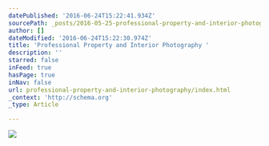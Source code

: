 ```yaml
---
datePublished: '2016-06-24T15:22:41.934Z'
sourcePath: _posts/2016-05-25-professional-property-and-interior-photography.md
author: []
dateModified: '2016-06-24T15:22:30.974Z'
title: 'Professional Property and Interior Photography '
description: ''
starred: false
inFeed: true
hasPage: true
inNav: false
url: professional-property-and-interior-photography/index.html
_context: 'http://schema.org'
_type: Article

---
```

![](https://s3-us-west-2.amazonaws.com/the-grid-img/p/1a314f11be5a143a5bae684892ae0200527e6ffc.jpg)